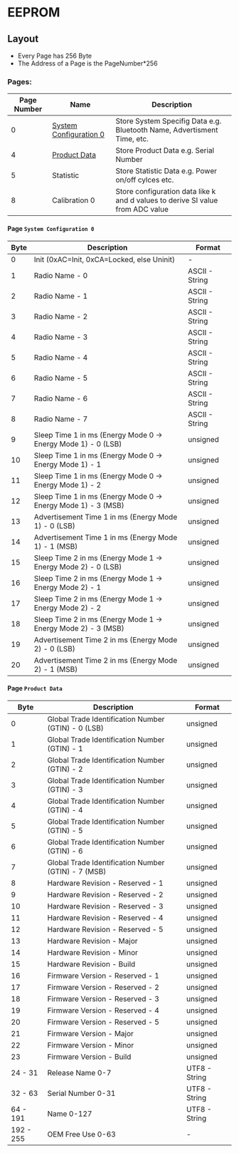 # EEPROM

## Layout

- Every Page has 256 Byte
- The Address of a Page is the PageNumber*256

### Pages:

| Page Number | Name                                                 | Description                                                  |
| ----------- | ---------------------------------------------------- | ------------------------------------------------------------ |
| 0           | [System Configuration 0](#page:system-configuration) | Store System Specifig Data e.g. Bluetooth Name, Advertisment Time, etc. |
| 4           | [Product Data](#page:product-data)                   | Store Product Data e.g. Serial Number                        |
| 5           | Statistic                                            | Store Statistic Data e.g. Power on/off cylces etc.           |
| 8           | Calibration 0                                        | Store configuration data like k and d values to derive SI value from ADC value |

<a name="page:system-configuration"></a>

#### Page `System Configuration 0`

| Byte | Description                                                  | Format         |
| ---- | ------------------------------------------------------------ | -------------- |
| 0    | Init (0xAC=Init, 0xCA=Locked, else Uninit)                   | -              |
| 1    | Radio Name - 0                                               | ASCII - String |
| 2    | Radio Name - 1                                               | ASCII - String |
| 3    | Radio Name - 2                                               | ASCII - String |
| 4    | Radio Name - 3                                               | ASCII - String |
| 5    | Radio Name - 4                                               | ASCII - String |
| 6    | Radio Name - 5                                               | ASCII - String |
| 7    | Radio Name - 6                                               | ASCII - String |
| 8    | Radio Name - 7                                               | ASCII - String |
| 9    | Sleep Time 1 in ms (Energy Mode 0 -> Energy Mode 1) - 0 (LSB) | unsigned       |
| 10   | Sleep Time 1 in ms (Energy Mode 0 -> Energy Mode 1) - 1      | unsigned       |
| 11   | Sleep Time 1 in ms (Energy Mode 0 -> Energy Mode 1) - 2      | unsigned       |
| 12   | Sleep Time 1 in ms (Energy Mode 0 -> Energy Mode 1) - 3 (MSB) | unsigned       |
| 13   | Advertisement Time 1 in ms (Energy Mode 1) - 0 (LSB)         | unsigned       |
| 14   | Advertisement Time 1 in ms (Energy Mode 1) - 1 (MSB)         | unsigned       |
| 15   | Sleep Time 2 in ms (Energy Mode 1 -> Energy Mode 2) -  0 (LSB) | unsigned       |
| 16   | Sleep Time 2 in ms (Energy Mode 1 -> Energy Mode 2) -  1     | unsigned       |
| 17   | Sleep Time 2 in ms (Energy Mode 1 -> Energy Mode 2) -  2     | unsigned       |
| 18   | Sleep Time 2 in ms (Energy Mode 1 -> Energy Mode 2) -  3 (MSB) | unsigned       |
| 19   | Advertisement Time 2 in ms (Energy Mode 2) - 0 (LSB)         | unsigned       |
| 20   | Advertisement Time 2 in ms (Energy Mode 2) - 1 (MSB)         | unsigned       |

<a name="page:protuct-data"></a>

#### Page `Product Data`

| Byte      | Description                                         | Format        |
| --------- | --------------------------------------------------- | ------------- |
| 0         | Global Trade Identification Number (GTIN) - 0 (LSB) | unsigned      |
| 1         | Global Trade Identification Number (GTIN) - 1       | unsigned      |
| 2         | Global Trade Identification Number (GTIN) - 2       | unsigned      |
| 3         | Global Trade Identification Number (GTIN) - 3       | unsigned      |
| 4         | Global Trade Identification Number (GTIN) - 4       | unsigned      |
| 5         | Global Trade Identification Number (GTIN) - 5       | unsigned      |
| 6         | Global Trade Identification Number (GTIN) - 6       | unsigned      |
| 7         | Global Trade Identification Number (GTIN) - 7 (MSB) | unsigned      |
| 8         | Hardware Revision - Reserved - 1                    | unsigned      |
| 9         | Hardware Revision - Reserved - 2                    | unsigned      |
| 10        | Hardware Revision - Reserved - 3                    | unsigned      |
| 11        | Hardware Revision - Reserved - 4                    | unsigned      |
| 12        | Hardware Revision - Reserved - 5                    | unsigned      |
| 13        | Hardware Revision - Major                           | unsigned      |
| 14        | Hardware Revision - Minor                           | unsigned      |
| 15        | Hardware Revision - Build                           | unsigned      |
| 16        | Firmware Version - Reserved - 1                     | unsigned      |
| 17        | Firmware Version - Reserved - 2                     | unsigned      |
| 18        | Firmware Version - Reserved - 3                     | unsigned      |
| 19        | Firmware Version - Reserved - 4                     | unsigned      |
| 20        | Firmware Version - Reserved - 5                     | unsigned      |
| 21        | Firmware Version - Major                            | unsigned      |
| 22        | Firmware Version - Minor                            | unsigned      |
| 23        | Firmware Version - Build                            | unsigned      |
| 24 - 31   | Release Name 0-7                                    | UTF8 - String |
| 32 - 63   | Serial Number 0-31                                  | UTF8 - String |
| 64 - 191  | Name 0-127                                          | UTF8 - String |
| 192 - 255 | OEM Free Use 0-63                                   | -             |

